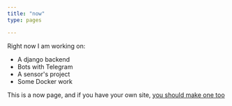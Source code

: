 ```yaml
---
title: "now"
type: pages

---
```


Right now I am working on:

* A django backend
* Bots with Telegram
* A sensor's project
* Some Docker work

This is a now page, and if you have your own site, [you should make one too](https://nownownow.com/about)
